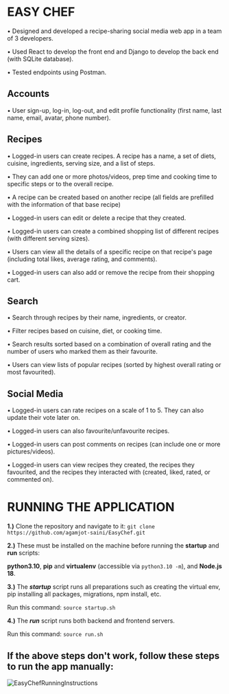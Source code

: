 # EASY CHEF
• Designed and developed a recipe-sharing social media web app in a team of 3 developers. 

• Used React to develop the front end and Django to develop the back end (with SQLite database). 

• Tested endpoints using Postman. 


## Accounts
• User sign-up, log-in, log-out, and edit profile functionality (first name, last name, email, avatar, phone number).

## Recipes
• Logged-in users can create recipes. A recipe has a name, a set of diets, cuisine, ingredients, serving size, and a list of steps. 

• They can add one or more photos/videos, prep time and cooking time to specific steps or to the overall recipe. 

• A recipe can be created based on another recipe (all fields are prefilled with the information of that base recipe)

• Logged-in users can edit or delete a recipe that they created.

• Logged-in users can create a combined shopping list of different recipes (with different serving sizes).

• Users can view all the details of a specific recipe on that recipe's page (including total likes, average rating, and comments). 

• Logged-in users can also add or remove the recipe from their shopping cart.


## Search
• Search through recipes by their name, ingredients, or creator.

• Filter recipes based on cuisine, diet, or cooking time.

• Search results sorted based on a combination of overall rating and the number of users who marked them as their favourite.

• Users can view lists of popular recipes (sorted by highest overall rating or most favourited).


## Social Media
• Logged-in users can rate recipes on a scale of 1 to 5. They can also update their vote later on.

• Logged-in users can also favourite/unfavourite recipes.

• Logged-in users can post comments on recipes (can include one or more pictures/videos).

• Logged-in users can view recipes they created, the recipes they favourited, and the recipes they interacted with (created, liked, rated, or commented on).


# RUNNING THE APPLICATION

**1.)** Clone the repository and navigate to it: `git clone https://github.com/agamjot-saini/EasyChef.git`

**2.)** These must be installed on the machine before running the **startup** and **run** scripts: 

**python3.10**, **pip** and **virtualenv** (accessible via `python3.10 -m`), and **Node.js 18**.

**3.)** The **_startup_** script runs all preparations such as creating the virtual env, pip installing all packages, migrations, npm install, etc. 

Run this command: `source startup.sh`

**4.)** The **_run_** script runs both backend and frontend servers. 

Run this command: `source run.sh`

## If the above steps don't work, follow these steps to run the app manually:

![EasyChefRunningInstructions](https://user-images.githubusercontent.com/65428409/235272796-eb8d5e0c-0ff9-4d54-b56b-ba73bfba811d.png)


